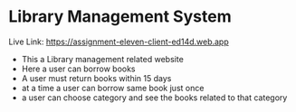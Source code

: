 # Library Management System
Live Link: https://assignment-eleven-client-ed14d.web.app



- This a Library management related website
- Here a user can borrow books
- A user must return books within 15 days
- at a time a user can borrow same book just once
- a user can choose category and see the books related to that category

